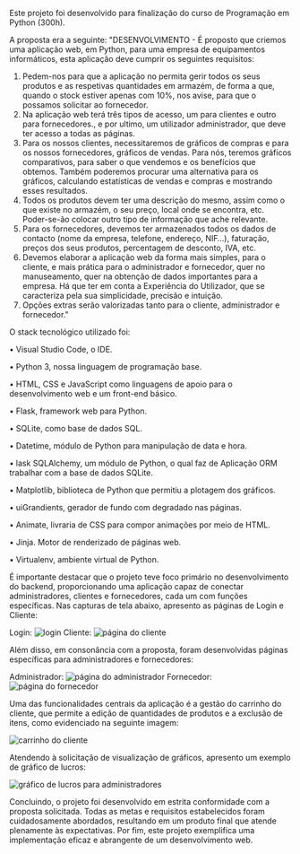 Este projeto foi desenvolvido para finalização do curso de Programação em Python (300h).

A proposta era a seguinte:
"DESENVOLVIMENTO - 
É proposto que criemos uma aplicação web, em Python, para uma empresa de equipamentos  informáticos, esta aplicação deve cumprir os seguintes requisitos:
1.	Pedem-nos para que a aplicação no permita gerir todos os seus produtos e as respetivas quantidades em armazém, de forma a que, quando o stock estiver apenas com 10%, nos avise, para que o possamos solicitar ao fornecedor. 
2.	Na aplicação web terá três tipos de acesso, um para clientes e outro para fornecedores., e por ultimo, um utilizador administrador, que deve ter acesso a todas as páginas. 
3.	Para os nossos clientes, necessitaremos de gráficos de compras e para os nossos fornecedores, gráficos de vendas. Para nós, teremos gráficos comparativos, para saber o que vendemos e os benefícios que obtemos. Também poderemos procurar uma alternativa para os gráficos, calculando estatísticas de vendas e compras e mostrando esses resultados. 
4.	Todos os produtos devem ter uma descrição do mesmo, assim como o que existe no armazém, o seu preço, local onde se encontra, etc. Poder-se-ão colocar outro tipo de informação que ache relevante.
5.	Para os fornecedores, devemos ter armazenados todos os dados de contacto (nome da empresa, telefone, endereço, NIF…), faturação, preços dos seus produtos, percentagem de desconto, IVA, etc.
6.	Devemos elaborar a aplicação web da forma mais simples, para o cliente, e mais prática para o administrador e fornecedor, quer no manuseamento, quer na obtenção de dados importantes para a empresa. Há que ter em conta a Experiência do Utilizador, que se caracteriza pela sua simplicidade, precisão e intuição. 
7.	Opções extras serão valorizadas tanto para o cliente, administrador e fornecedor."

O stack tecnológico utilizado foi: 

•	Visual Studio Code, o IDE.

•	Python 3, nossa linguagem de programação base. 

•	HTML, CSS e JavaScript como linguagens de apoio para o desenvolvimento web e um front-end básico.

•	Flask, framework web para Python. 

•	SQLite, como base de dados SQL.

•	Datetime, módulo de Python para manipulação de data e hora.

•	lask SQLAlchemy, um módulo de Python, o qual faz de Aplicação ORM trabalhar com a base de dados SQLite.

•	Matplotlib, biblioteca de Python que permitiu a plotagem dos gráficos.

•	uiGrandients, gerador de fundo com degradado nas páginas.

•	Animate, livraria de CSS para compor animações por meio de HTML.

•	Jinja. Motor de renderizado de páginas web.

•	Virtualenv, ambiente virtual de Python.


É importante destacar que o projeto teve foco primário no desenvolvimento do backend, proporcionando uma aplicação capaz de conectar administradores, clientes e fornecedores, cada um com funções específicas. Nas capturas de tela abaixo, apresento as páginas de Login e Cliente:

Login:
![login](https://github.com/Mayara-Lima/Projeto-Final-Programacao-Python/assets/109659867/e3c878eb-5ee5-4d85-abf9-0292628ef8fb)
Cliente:
![página do cliente](https://github.com/Mayara-Lima/Projeto-Final-Programacao-Python/assets/109659867/4868cad4-28ab-46ae-bc27-421fb67da30a)

Além disso, em consonância com a proposta, foram desenvolvidas páginas específicas para administradores e fornecedores:

Administrador:
![página do administrador](https://github.com/Mayara-Lima/Projeto-Final-Programacao-Python/assets/109659867/29b970f9-d944-44c4-b769-fdb9f52d0007)
Fornecedor:
![página do fornecedor](https://github.com/Mayara-Lima/Projeto-Final-Programacao-Python/assets/109659867/6f5946bd-4ec9-46d9-ad94-592afd75a954)

Uma das funcionalidades centrais da aplicação é a gestão do carrinho do cliente, que permite a edição de quantidades de produtos e a exclusão de itens, como evidenciado na seguinte imagem:

![carrinho do cliente](https://github.com/Mayara-Lima/Projeto-Final-Programacao-Python/assets/109659867/ed5ca663-90c2-4dbb-bd1c-90e236fb1af5)

Atendendo à solicitação de visualização de gráficos, apresento um exemplo de gráfico de lucros:

![gráfico de lucros para administradores](https://github.com/Mayara-Lima/Projeto-Final-Programacao-Python/assets/109659867/d433d622-345e-4649-a769-3819eb35ffd6)


Concluindo, o projeto foi desenvolvido em estrita conformidade com a proposta solicitada. Todas as metas e requisitos estabelecidos foram cuidadosamente abordados, resultando em um produto final que atende plenamente às expectativas.
Por fim, este projeto exemplifica uma implementação eficaz e abrangente de um desenvolvimento web. 





